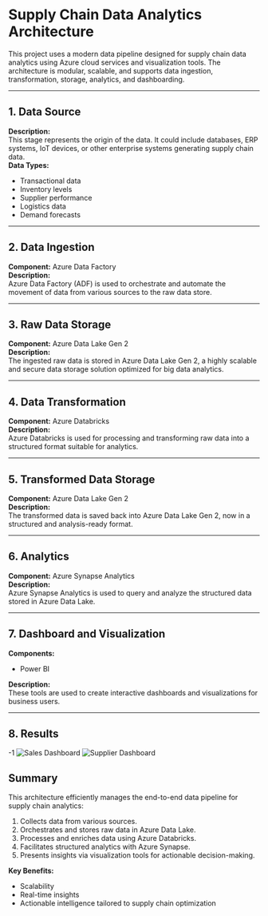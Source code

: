 # Supply Chain Data Analytics Architecture

This project uses a modern data pipeline designed for supply chain data analytics using Azure cloud services and visualization tools. The architecture is modular, scalable, and supports data ingestion, transformation, storage, analytics, and dashboarding.

---

## 1. Data Source  
**Description:**  
This stage represents the origin of the data. It could include databases, ERP systems, IoT devices, or other enterprise systems generating supply chain data.  
**Data Types:**  
- Transactional data  
- Inventory levels  
- Supplier performance  
- Logistics data  
- Demand forecasts  

---

## 2. Data Ingestion  
**Component:** Azure Data Factory  
**Description:**  
Azure Data Factory (ADF) is used to orchestrate and automate the movement of data from various sources to the raw data store.  

---

## 3. Raw Data Storage  
**Component:** Azure Data Lake Gen 2  
**Description:**  
The ingested raw data is stored in Azure Data Lake Gen 2, a highly scalable and secure data storage solution optimized for big data analytics.  

---

## 4. Data Transformation  
**Component:** Azure Databricks  
**Description:**  
Azure Databricks is used for processing and transforming raw data into a structured format suitable for analytics.  

---

## 5. Transformed Data Storage  
**Component:** Azure Data Lake Gen 2  
**Description:**  
The transformed data is saved back into Azure Data Lake Gen 2, now in a structured and analysis-ready format.  

---

## 6. Analytics  
**Component:** Azure Synapse Analytics  
**Description:**  
Azure Synapse Analytics is used to query and analyze the structured data stored in Azure Data Lake.  

---

## 7. Dashboard and Visualization  
**Components:**  
- Power BI  

**Description:**  
These tools are used to create interactive dashboards and visualizations for business users.  

---

## 8. Results
-1
![Sales Dashboard](C:\Users\venur\OneDrive\Desktop\sdb1.png)
![Supplier Dashboard](C:\Users\venur\OneDrive\Desktop\sdb2.png)


## Summary  
This architecture efficiently manages the end-to-end data pipeline for supply chain analytics:  

1. Collects data from various sources.  
2. Orchestrates and stores raw data in Azure Data Lake.  
3. Processes and enriches data using Azure Databricks.  
4. Facilitates structured analytics with Azure Synapse.  
5. Presents insights via visualization tools for actionable decision-making.  

**Key Benefits:**  
- Scalability  
- Real-time insights  
- Actionable intelligence tailored to supply chain optimization  
